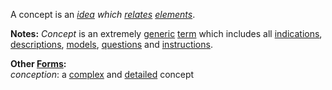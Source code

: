 A concept is an *[idea](https://github.com/gcassel/Modular-Organization-Terminology/blob/master/terms/idea.md) which [relates](https://github.com/gcassel/Modular-Organization-Terminology/blob/master/terms/relationship.md) [elements](https://github.com/gcassel/Modular-Organization-Terminology/blob/master/terms/element.md)*.

**Notes:**  *Concept* is an extremely [generic](https://github.com/gcassel/Modular-Organization-Terminology/blob/master/terms/generic.md) [term](https://github.com/gcassel/Modular-Organization-Terminology/blob/master/terms/term.md) which includes all [indications](https://github.com/gcassel/Modular-Organization-Terminology/blob/master/terms/indicate.md), [descriptions](https://github.com/gcassel/Modular-Organization-Terminology/blob/master/terms/description.md), [models](https://github.com/gcassel/Modular-Organization-Terminology/blob/master/terms/model.md), [questions](https://github.com/gcassel/Modular-Organization-Terminology/blob/master/terms/ask.md) and [instructions](https://github.com/gcassel/Modular-Organization-Terminology/blob/master/terms/instruct.md).
		
**Other [Forms](https://github.com/gcassel/Modular-Organization-Terminology/blob/master/terms/form.md):**  
*conception*:  a [complex](https://github.com/gcassel/Modular-Organization-Terminology/blob/master/terms/complex.md) and [detailed](https://github.com/gcassel/Modular-Organization-Terminology/blob/master/terms/detail.md) concept
